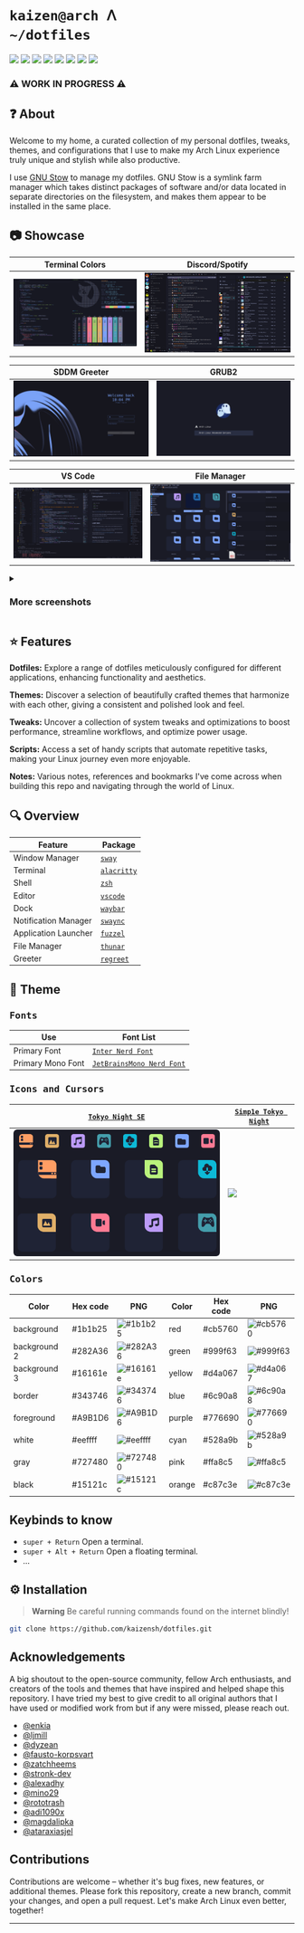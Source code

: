 # <code>kaizen@arch ᐱ ~/dotfiles</code>

![](https://img.shields.io/github/last-commit/kaizensh/dotfiles.svg) ![](https://img.shields.io/github/forks/kaizensh/dotfiles.svg) ![](https://img.shields.io/github/stars/kaizensh/dotfiles.svg) ![](https://img.shields.io/github/watchers/kaizensh/dotfiles.svg) ![](https://img.shields.io/github/issues/kaizensh/dotfiles.svg) ![](https://img.shields.io/github/issues-closed/kaizensh/dotfiles.svg) ![](https://img.shields.io/github/issues-pr/kaizensh/dotfiles.svg) ![](https://img.shields.io/github/issues-pr-closed/kaizensh/dotfiles.svg) 

<h3>⚠️ WORK IN PROGRESS ⚠️</h3>

## :question: About
Welcome to my home, a curated collection of my personal dotfiles, tweaks, themes, and configurations that I use to make my Arch Linux experience truly unique and stylish while also productive.

I use [GNU Stow](https://www.gnu.org/software/stow/) to manage my dotfiles. GNU Stow is a symlink farm manager which takes distinct packages of software and/or data located in separate directories on the filesystem, and makes them appear to be installed in the same place. 

## :camera: Showcase

| Terminal Colors                              | Discord/Spotify                              |
| -------------------------------------------- | -------------------------------------------- |
| ![terminal-colors](demo/terminal-colors.png) | ![discord-spotify](demo/discord-spotify.png) |

| SDDM Greeter           | GRUB2                    |
| ---------------------- | ------------------------ |
| ![sddm](demo/sddm.png) | ![grub2](demo/grub2.png) |

| VS Code                    | File Manager                 |
| -------------------------- | ---------------------------- |
| ![vscode](demo/vscode.png) | ![pcmanfm](demo/pcmanfm.png) |


<details>
 <summary><h3>More screenshots</h3></summary>
</details>


## :star: Features

**Dotfiles:** Explore a range of dotfiles meticulously configured for different applications, enhancing functionality and aesthetics.

**Themes:** Discover a selection of beautifully crafted themes that harmonize with each other, giving a consistent and polished look and feel.

**Tweaks:** Uncover a collection of system tweaks and optimizations to boost performance, streamline workflows, and optimize power usage.

**Scripts:** Access a set of handy scripts that automate repetitive tasks, making your Linux journey even more enjoyable.

**Notes:** Various notes, references and bookmarks I've come across when building this repo and navigating through the world of Linux.


## :mag: Overview
| Feature              | Package                                                          |
| -------------------- | ---------------------------------------------------------------- |
| Window Manager       | [`sway`](https://github.com/swaywm/sway)                         |
| Terminal             | [`alacritty`](https://github.com/alacritty/alacritty)            |
| Shell                | [`zsh`](https://www.zsh.org/)                                    |
| Editor               | [`vscode`](https://github.com/microsoft/vscode)                  |
| Dock                 | [`waybar`](https://github.com/Alexays/Waybar)                    |
| Notification Manager | [`swaync`](https://github.com/ErikReider/SwayNotificationCenter) |
| Application Launcher | [`fuzzel`](https://codeberg.org/dnkl/fuzzel)                     |
| File Manager         | [`thunar`](https://github.com/xfce-mirror/thunar)                |
| Greeter              | [`regreet`](https://github.com/rharish101/ReGreet)               |


## :art: Theme

### <samp>Fonts</samp>
| Use               | Font List                                                                    |
| ----------------- | ---------------------------------------------------------------------------- |
| Primary Font      | [`Inter Nerd Font`](https://aur.archlinux.org/packages/nerd-fonts-inter)     |
| Primary Mono Font | [`JetBrainsMono Nerd Font`](https://www.programmingfonts.org/#jetbrainsmono) |

### <samp>Icons and Cursors</samp>

| [`Tokyo Night SE`](https://github.com/ljmill/tokyo-night-icons)                                  | [`Simp1e Tokyo Night`](https://gitlab.com/cursors/simp1e)   |
| ------------------------------------------------------------------------------------------------ | ----------------------------------------------------------- |
| <img src='https://github.com/ljmill/tokyo-night-icons/raw/main/assets/main.svg' width='450px' /> | <img src='https://i.imgur.com/TxtdjiC.png' width='450px' /> |


### <samp>Colors</samp>
| Color        | Hex code | PNG                                                      | Color  | Hex code | PNG                                                      |
| ------------ | -------- | -------------------------------------------------------- | ------ | -------- | -------------------------------------------------------- |
| background   | #1b1b25  | ![#1b1b25](https://placehold.co/15x15/1b1b25/1b1b25.png) | red    | #cb5760  | ![#cb5760](https://placehold.co/15x15/cb5760/cb5760.png) |
| background 2 | #282A36  | ![#282A36](https://placehold.co/15x15/282A36/282A36.png) | green  | #999f63  | ![#999f63](https://placehold.co/15x15/999f63/999f63.png) |
| background 3 | #16161e  | ![#16161e](https://placehold.co/15x15/16161e/16161e.png) | yellow | #d4a067  | ![#d4a067](https://placehold.co/15x15/d4a067/d4a067.png) |
| border       | #343746  | ![#343746](https://placehold.co/15x15/343746/343746.png) | blue   | #6c90a8  | ![#6c90a8](https://placehold.co/15x15/6c90a8/6c90a8.png) |
| foreground   | #A9B1D6  | ![#A9B1D6](https://placehold.co/15x15/A9B1D6/A9B1D6.png) | purple | #776690  | ![#776690](https://placehold.co/15x15/776690/776690.png) |
| white        | #eeffff  | ![#eeffff](https://placehold.co/15x15/eeffff/eeffff.png) | cyan   | #528a9b  | ![#528a9b](https://placehold.co/15x15/528a9b/528a9b.png) |
| gray         | #727480  | ![#727480](https://placehold.co/15x15/727480/727480.png) | pink   | #ffa8c5  | ![#ffa8c5](https://placehold.co/15x15/ffa8c5/ffa8c5.png) |
| black        | #15121c  | ![#15121c](https://placehold.co/15x15/15121c/15121c.png) | orange | #c87c3e  | ![#c87c3e](https://placehold.co/15x15/c87c3e/c87c3e.png) |


## Keybinds to know
- <code>super + Return</code> Open a terminal.
- <code>super + Alt + Return</code> Open a floating terminal.
- ...

## :gear: Installation
> **Warning**
> Be careful running commands found on the internet blindly!
```sh
git clone https://github.com/kaizensh/dotfiles.git
```

## Acknowledgements
A big shoutout to the open-source community, fellow Arch enthusiasts, and creators of the tools and themes that have inspired and helped shape this repository. I have tried my best to give credit to all original authors that I have used or modified work from but if any were missed, please reach out.
- [@enkia](https://github.com/enkia)
- [@ljmill](https://github.com/ljmill)
- [@dyzean](https://github.com/Dyzean)
- [@fausto-korpsvart](https://github.com/Fausto-Korpsvart)
- [@zatchheems](https://github.com/zatchheems)
- [@stronk-dev](https://github.com/stronk-dev)
- [@alexadhy](https://github.com/alexadhy)
- [@mino29](https://github.com/mino29)
- [@rototrash](https://github.com/rototrash)
- [@adi1090x](https://github.com/adi1090x)
- [@magdalipka](https://github.com/magdalipka)
- [@ataraxiasjel](https://github.com/AtaraxiaSjel)

## Contributions
Contributions are welcome – whether it's bug fixes, new features, or additional themes. Please fork this repository, create a new branch, commit your changes, and open a pull request. Let's make Arch Linux even better, together!

---
